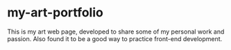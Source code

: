 # my-art-portfolio
This is my art web page, developed to share some of my personal work and passion. Also found it to be a good way to practice front-end development.
